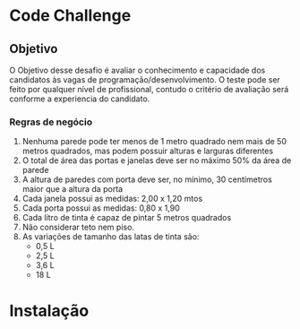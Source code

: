 # Code Challenge 

## Objetivo

O Objetivo desse desafio é avaliar o conhecimento e capacidade dos candidatos às vagas de programação/desenvolvimento.
O teste pode ser feito por qualquer nível de profissional, contudo o critério de avaliação será conforme a experiencia do candidato.


### Regras de negócio

1. Nenhuma parede pode ter menos de 1 metro quadrado nem mais de 50 metros quadrados, mas podem possuir alturas e larguras diferentes
2. O total de área das portas e janelas deve ser no máximo 50% da área de parede
3. A altura de paredes com porta deve ser, no mínimo, 30 centímetros maior que a altura da porta
4. Cada janela possui as medidas: 2,00 x 1,20 mtos
5. Cada porta possui as medidas: 0,80 x 1,90
6. Cada litro de tinta é capaz de pintar 5 metros quadrados
7. Não considerar teto nem piso.
8. As variações de tamanho das latas de tinta são:
   - 0,5 L
   - 2,5 L
   - 3,6 L
   - 18 L

# Instalação
